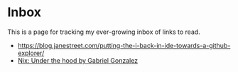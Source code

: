 Inbox
=====

This is a page for tracking my ever-growing inbox of links to read.

- https://blog.janestreet.com/putting-the-i-back-in-ide-towards-a-github-explorer/
- [Nix: Under the hood by Gabriel Gonzalez](https://www.youtube.com/watch?v=GMQPzv3Sx58)
